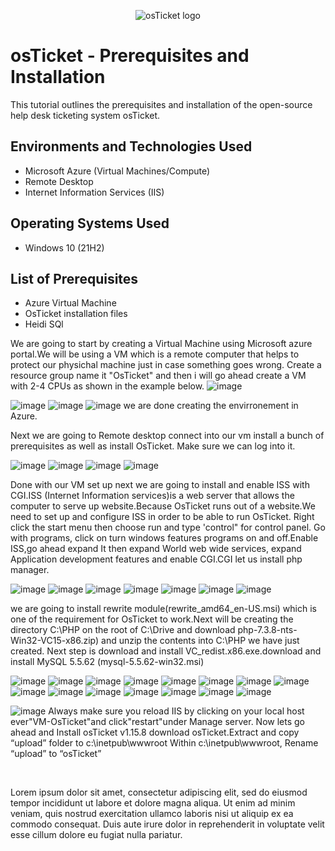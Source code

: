 <p align="center">
<img src="https://i.imgur.com/Clzj7Xs.png" alt="osTicket logo"/>
</p>

<h1>osTicket - Prerequisites and Installation</h1>
This tutorial outlines the prerequisites and installation of the open-source help desk ticketing system osTicket.<br />


<h2>Environments and Technologies Used</h2>

- Microsoft Azure (Virtual Machines/Compute)
- Remote Desktop
- Internet Information Services (IIS)

<h2>Operating Systems Used </h2>

- Windows 10</b> (21H2)

<h2>List of Prerequisites</h2>

- Azure Virtual Machine
- OsTicket installation files
- Heidi SQl

We are going to start by creating a Virtual Machine using Microsoft azure portal.We will be using a VM which is a remote computer that helps to protect our physichal machine just in case something goes wrong. Create a resource group name it "OsTicket" and then i will go ahead create a VM with 2-4 CPUs as shown in the example below.
![image](https://user-images.githubusercontent.com/129979322/230531734-0c98d33c-2545-4359-a736-59d828b33b73.png)<p>
![image](https://user-images.githubusercontent.com/129979322/230532636-ae0bab0d-ed7c-4c68-af2b-32a9210e1452.png)
![image](https://user-images.githubusercontent.com/129979322/230533674-a6ca3fb5-0714-44f6-bf7d-792a23ff2675.png)
![image](https://user-images.githubusercontent.com/129979322/230532930-ba36dde8-2641-46d6-8732-1355cb9ec1ff.png)
we are done creating the envirronement in Azure.
  
<p>
Next we are going to Remote desktop connect into our vm install a bunch of prerequisites as well as install OsTicket. Make sure we can log into it.

<br />

![image](https://user-images.githubusercontent.com/129979322/230535141-9d3f6a63-d0ff-47e2-8328-d8dba7c5975c.png)
![image](https://user-images.githubusercontent.com/129979322/230535575-e09be284-2813-452c-b45f-73f750f39a85.png)
![image](https://user-images.githubusercontent.com/129979322/230535770-ea02a294-2a23-4cc9-85c0-74f5db5fe407.png)
![image](https://user-images.githubusercontent.com/129979322/230535838-d9063489-cfd0-48ed-9a03-34a52ed890e4.png)

Done with our VM set up next we are going to install and enable ISS with CGI.ISS (Internet Information services)is a web server that allows the computer to serve up website.Because OsTicket runs out of a website.We need to set up and configure ISS in order to be able to run OsTicket.
Right click the start menu then choose run and type 'control" for control panel. Go with programs, click on turn windows features programs on and off.Enable ISS,go ahead expand It then expand World web wide services, expand Application development features and enable CGI.CGI let us install php manager.
  
  ![image](https://user-images.githubusercontent.com/129979322/230538616-13772612-8f80-43ff-881d-c41def8e8965.png)
  ![image](https://user-images.githubusercontent.com/129979322/230538769-7bd7d427-a5b2-462a-853c-eced3da7fd0d.png)
  ![image](https://user-images.githubusercontent.com/129979322/230539426-90443585-c145-4310-9094-0a204cab4893.png)
  ![image](https://user-images.githubusercontent.com/129979322/230539154-154dc77c-d393-41f9-b34e-870a3b68d9d1.png)
![image](https://user-images.githubusercontent.com/129979322/230539846-2fbacfed-32b0-4fe4-9b88-02f0341c3d4a.png)
  ![image](https://user-images.githubusercontent.com/129979322/230622665-fb685f8b-9681-489c-b53e-9c8b188accd2.png)
  ![image](https://user-images.githubusercontent.com/129979322/230622943-4a93830f-ec38-4a4a-a625-ac8a8180733d.png)


we are going to install rewrite module(rewrite_amd64_en-US.msi) which is one of the requirement for OsTicket to work.Next will be creating the directory C:\PHP on the root of C:\Drive and download php-7.3.8-nts-Win32-VC15-x86.zip) and unzip the contents into C:\PHP we have just created.
Next step is download and install VC_redist.x86.exe.download and install MySQL 5.5.62 (mysql-5.5.62-win32.msi)



  ![image](https://user-images.githubusercontent.com/129979322/230625274-5667d2ed-d8b6-4e17-ac24-6fdb3c95d43a.png)
  ![image](https://user-images.githubusercontent.com/129979322/230628877-5ea583fc-fd4c-4bb1-ab33-9c73a295fff3.png)
  ![image](https://user-images.githubusercontent.com/129979322/230629140-01aa9978-5fba-433e-a1c0-4b5ae81bbf25.png)
  ![image](https://user-images.githubusercontent.com/129979322/230629210-6984446b-96a9-4544-915f-83c730cf57fc.png)
  ![image](https://user-images.githubusercontent.com/129979322/230640048-405eefec-e2a7-4a56-ac49-b562a98e37f1.png)
![image](https://user-images.githubusercontent.com/129979322/230639772-0680595b-f143-4e76-a2af-37cb3f60af11.png)
  ![image](https://user-images.githubusercontent.com/129979322/230641158-dc915bcf-cda3-428f-a2a7-9d33b8258248.png)
  ![image](https://user-images.githubusercontent.com/129979322/230641541-c7ce8b8a-a88e-414e-bc18-885ba7a6e538.png)
  ![image](https://user-images.githubusercontent.com/129979322/230641850-6a8a1e04-66a2-4403-92a1-22ace505ab5e.png)
  ![image](https://user-images.githubusercontent.com/129979322/230642380-ca1a9b30-0c17-4683-af46-0e6fd0c77611.png)
![image](https://user-images.githubusercontent.com/129979322/230643258-018bb897-9a1d-4735-b6f7-a61c42673621.png)
  ![image](https://user-images.githubusercontent.com/129979322/230643426-96cff922-3a69-45fc-975f-13464ac5ce44.png)
![image](https://user-images.githubusercontent.com/129979322/230643912-6af50e34-dc3f-4a6b-9d57-ef9bc57214e8.png)
  ![image](https://user-images.githubusercontent.com/129979322/230646813-6f2fd16b-7053-4931-b28b-9e383b23f267.png)
  ![image](https://user-images.githubusercontent.com/129979322/230647422-fc347443-c9d3-4c66-b9c1-82ebcbbf0a01.png)
  
![image](https://user-images.githubusercontent.com/129979322/230648402-a69f73c0-aac3-44cc-a190-f80f602e3419.png)
Always make sure you reload IIS by clicking on your local host ever"VM-OsTicket"and click"restart"under Manage server.
  Now lets go ahead and Install osTicket v1.15.8 download osTicket.Extract and copy “upload” folder to c:\inetpub\wwwroot
Within c:\inetpub\wwwroot, Rename “upload” to “osTicket”








  





<br />

<p>

</p>
<p>
Lorem ipsum dolor sit amet, consectetur adipiscing elit, sed do eiusmod tempor incididunt ut labore et dolore magna aliqua. Ut enim ad minim veniam, quis nostrud exercitation ullamco laboris nisi ut aliquip ex ea commodo consequat. Duis aute irure dolor in reprehenderit in voluptate velit esse cillum dolore eu fugiat nulla pariatur.
</p>
<br />
